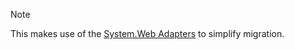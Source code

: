 > [!NOTE]
> This makes use of the [System.Web Adapters](~/aspnetcore/migration/fx-to-core/inc/systemweb-adapters.md) to simplify migration.
